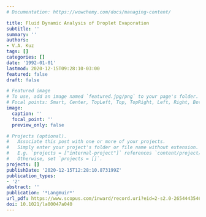 ```yaml
---
# Documentation: https://wowchemy.com/docs/managing-content/

title: Fluid Dynamic Analysis of Droplet Evaporation
subtitle: ''
summary: ''
authors:
- V.A. Kuz
tags: []
categories: []
date: '1992-01-01'
lastmod: 2020-12-15T09:28:10-03:00
featured: false
draft: false

# Featured image
# To use, add an image named `featured.jpg/png` to your page's folder.
# Focal points: Smart, Center, TopLeft, Top, TopRight, Left, Right, BottomLeft, Bottom, BottomRight.
image:
  caption: ''
  focal_point: ''
  preview_only: false

# Projects (optional).
#   Associate this post with one or more of your projects.
#   Simply enter your project's folder or file name without extension.
#   E.g. `projects = ["internal-project"]` references `content/project/deep-learning/index.md`.
#   Otherwise, set `projects = []`.
projects: []
publishDate: '2020-12-15T12:28:10.873199Z'
publication_types:
- '2'
abstract: ''
publication: '*Langmuir*'
url_pdf: https://www.scopus.com/inward/record.uri?eid=2-s2.0-26544435460&doi=10.1021%2fla00047a040&partnerID=40&md5=675caec8350a512059e71754047a5881
doi: 10.1021/la00047a040
---
```

